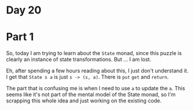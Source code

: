 # Day 20

# Part 1

So, today I am trying to learn about the `State` monad, since this puzzle is clearly an instance of state transformations. But ... I am lost.

Eh, after spending a few hours reading about this, I just don't understand it. I get that `State s a` is just `s -> (s, a)`. There is `put` `get` and `return`.

The part that is confusing me is when I need to use `a` to update the `a`. This seems like it's not part of the mental model of the State monad, so I'm scrapping this whole idea and just working on the existing code.
